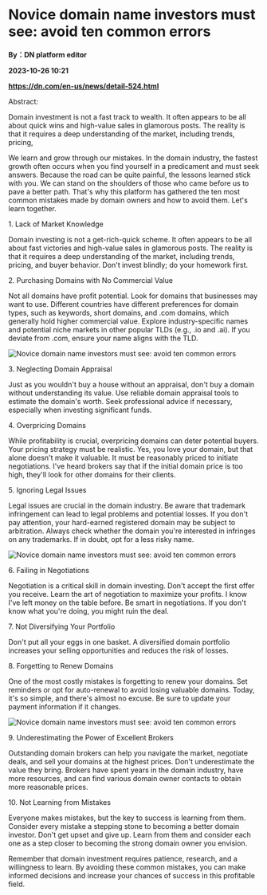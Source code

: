 # Novice domain name investors must see: avoid ten common errors
**By：DN platform editor**

**2023-10-26 10:21**

**https://dn.com/en-us/news/detail-524.html**

Abstract:

Domain investment is not a fast track to wealth. It often appears to be all about quick wins and high-value sales in glamorous posts. The reality is that it requires a deep understanding of the market, including trends, pricing,

We learn and grow through our mistakes. In the domain industry, the fastest growth often occurs when you find yourself in a predicament and must seek answers. Because the road can be quite painful, the lessons learned stick with you. We can stand on the shoulders of those who came before us to pave a better path. That's why this platform has gathered the ten most common mistakes made by domain owners and how to avoid them. Let's learn together.

1\. Lack of Market Knowledge

Domain investing is not a get-rich-quick scheme. It often appears to be all about fast victories and high-value sales in glamorous posts. The reality is that it requires a deep understanding of the market, including trends, pricing, and buyer behavior. Don't invest blindly; do your homework first.

2\. Purchasing Domains with No Commercial Value

Not all domains have profit potential. Look for domains that businesses may want to use. Different countries have different preferences for domain types, such as keywords, short domains, and .com domains, which generally hold higher commercial value. Explore industry-specific names and potential niche markets in other popular TLDs (e.g., .io and .ai). If you deviate from .com, ensure your name aligns with the TLD.

![Novice domain name investors must see: avoid ten common errors](https://static.loupan.com/dn/upload/image/2023-10-26/8e64529d77a54edbacfd62b75e8fc70b.jpg)

3\. Neglecting Domain Appraisal

Just as you wouldn't buy a house without an appraisal, don't buy a domain without understanding its value. Use reliable domain appraisal tools to estimate the domain's worth. Seek professional advice if necessary, especially when investing significant funds.

4\. Overpricing Domains

While profitability is crucial, overpricing domains can deter potential buyers. Your pricing strategy must be realistic. Yes, you love your domain, but that alone doesn't make it valuable. It must be reasonably priced to initiate negotiations. I've heard brokers say that if the initial domain price is too high, they'll look for other domains for their clients.

5\. Ignoring Legal Issues

Legal issues are crucial in the domain industry. Be aware that trademark infringement can lead to legal problems and potential losses. If you don't pay attention, your hard-earned registered domain may be subject to arbitration. Always check whether the domain you're interested in infringes on any trademarks. If in doubt, opt for a less risky name.

![Novice domain name investors must see: avoid ten common errors](https://static.loupan.com/dn/upload/image/2023-10-26/d65cdb70d6ff419993c3064d8a233d4c.jpg)

6\. Failing in Negotiations

Negotiation is a critical skill in domain investing. Don't accept the first offer you receive. Learn the art of negotiation to maximize your profits. I know I've left money on the table before. Be smart in negotiations. If you don't know what you're doing, you might ruin the deal.

7\. Not Diversifying Your Portfolio

Don't put all your eggs in one basket. A diversified domain portfolio increases your selling opportunities and reduces the risk of losses.

8\. Forgetting to Renew Domains

One of the most costly mistakes is forgetting to renew your domains. Set reminders or opt for auto-renewal to avoid losing valuable domains. Today, it's so simple, and there's almost no excuse. Be sure to update your payment information if it changes.

![Novice domain name investors must see: avoid ten common errors](https://static.loupan.com/dn/upload/image/2023-10-26/a1a973978b334828b89ed2bd1ce16d3c.png)

9\. Underestimating the Power of Excellent Brokers

Outstanding domain brokers can help you navigate the market, negotiate deals, and sell your domains at the highest prices. Don't underestimate the value they bring. Brokers have spent years in the domain industry, have more resources, and can find various domain owner contacts to obtain more reasonable prices.

10\. Not Learning from Mistakes

Everyone makes mistakes, but the key to success is learning from them. Consider every mistake a stepping stone to becoming a better domain investor. Don't get upset and give up. Learn from them and consider each one as a step closer to becoming the strong domain owner you envision.

Remember that domain investment requires patience, research, and a willingness to learn. By avoiding these common mistakes, you can make informed decisions and increase your chances of success in this profitable field.